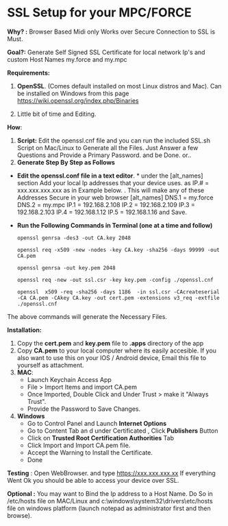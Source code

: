 # SSL Setup for your MPC/FORCE

**Why? :** Browser Based Midi only Works over Secure Connection to SSL is Must.

**Goal?:** Generate Self Signed SSL Certificate for local network Ip's and custom Host Names my.force and my.mpc

**Requirements:**

1.  **OpenSSL**. (Comes default installed on most Linux distros and Mac). Can be installed on Windows from this page https://wiki.openssl.org/index.php/Binaries

2.  Little bit of time and Editing.

**How**:

1.  **Script:** Edit the openssl.cnf file and you can run the included SSL.sh Script on Mac/Linux to Generate all the Files. Just Answer a few Questions and Provide a Primary Password. and be Done. or..
2.  **Generate Step By Step as Follows**

- **Edit the openssl.conf file in a text editor**. \* under the [alt_names] section Add your local Ip addresses that your device uses. as IP.# = xxx.xxx.xxx.xxx
  as in Example below. . This will make any of these Addresses Secure in your web browser
  [alt_names]
  DNS.1 = my.force
  DNS.2 = my.mpc
  IP.1 = 192.168.2.108
  IP.2 = 192.168.2.109
  IP.3 = 192.168.2.103
  IP.4 = 192.168.1.12
  IP.5 = 192.168.1.16
  and Save.

- **Run the Following Commands in Terminal (one at a time and follow)**

      openssl genrsa -des3 -out CA.key 2048

      openssl req -x509 -new -nodes -key CA.key -sha256 -days 99999 -out CA.pem

      openssl genrsa -out key.pem 2048

      openssl req -new -out ssl.csr -key key.pem -config ./openssl.cnf

      openssl  x509 -req -sha256 -days 1186  -in ssl.csr -CAcreateserial -CA CA.pem -CAkey CA.key -out cert.pem -extensions v3_req -extfile ./openssl.cnf

The above commands will generate the Necessary Files.

**Installation:**

1.  Copy the **cert.pem** and **key.pem** file to **.apps** directory of the app
2.  Copy **CA.pem** to your local computer where its easily accesible. If you also want to use this on your IOS / Android device, Email this file to yourself as attachment.
3.  **MAC**:
    - Launch Keychain Access App
    - File > Import Items and import CA.pem
    - Once Imported, Double Click and Under Trust > make it "Always Trust".
    - Provide the Password to Save Changes.
4.  **Windows**
    - Go to Control Panel and Launch **Internet Options**
    - Go to Content Tab an d under Certificated , Click **Publishers** Button
    - Click on **Trusted Root Certification Authorities** Tab
    - Click Import and Import CA.pem file.
    - Accept the Warning to Install the Certificate.
    - Done

**Testing** : Open WebBrowser. and type https://xxx.xxx.xxx.xx
If everything Went Ok you should be able to access your device over SSL.

**Optional :** You may want to Bind the Ip address to a Host Name.
Do So in /etc/hosts file on MAC/Linux and c:\windows\system32\drivers\etc/hosts file on windows platform (launch notepad as administrator first and then browse).
